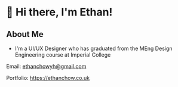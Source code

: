 # 👋 Hi there, I'm Ethan! 

## About Me 

* I'm a UI/UX Designer who has graduated from the MEng Design Engineering course at Imperial College

Email: ethanchowyh@gmail.com 

Portfolio: https://ethanchow.co.uk

